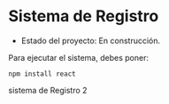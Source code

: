<h1>Sistema de Registro</h1>

 - Estado del proyecto: En construcción.

Para ejecutar el sistema, debes poner:

````npm install react````

sistema de Registro 2
